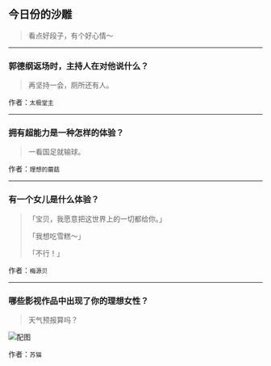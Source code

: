 ## 今日份的沙雕

> 看点好段子，有个好心情～


 
---

### 郭德纲返场时，主持人在对他说什么？

> 再坚持一会，厕所还有人。


作者：`太极堂主`

---

### 拥有超能力是一种怎样的体验？

> 一看国足就输球。


作者：`理想的蘑菇`

---

### 有一个女儿是什么体验？

> 「宝贝，我愿意把这世界上的一切都给你。」
> 
> 「我想吃雪糕～」
> 
> 「不行！」


作者：`梅源贝`

---

### 哪些影视作品中出现了你的理想女性？

> 天气预报算吗？



![配图](http://pic1.zhimg.com/75862daaa088e80860b3fc06187d993c_b.jpg)


作者：`苏猫`